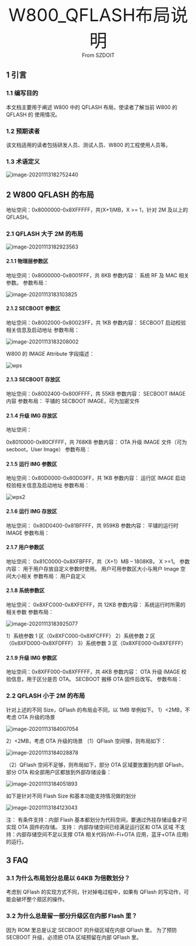<center><font size=10> W800_QFLASH布局说明 </center></font>
<center> From SZDOIT</center>

## 1 引言

### 1.1 编写目的

本文档主要用于阐述 W800 中的 QFLASH 布局，使读者了解当前 W800 的 QFLASH 的
使用情况。

### 1.2 预期读者

该文档适用的读者包括研发人员、测试人员、W800 的工程使用人员等。

### 1.3 术语定义

![image-20201113182752440](image-20201113182752440.png)

## 2 W800 QFLASH 的布局

地址空间：0x8000000-0x8XFFFFF，共(X+1)MB，X >= 1，针对 2M 及以上的 QFLASH。

### 2.1 QFLASH 大于 2M 的布局

![image-20201113182923563](image-20201113182923563.png)

#### 2.1.1 物理层参数区

地址空间：0x8000000-0x8001FFF，共 8KB
参数内容：
系统 RF 及 MAC 相关参数。
参数布局：

![image-20201113183103825](image-20201113183103825.png)

#### 2.1.2 SECBOOT 参数区

地址空间：0x8002000-0x80023FF，共 1KB
参数内容：
SECBOOT 启动校验相关信息及启动地址
参数布局：

![image-20201113183208002](image-20201113183208002.png)

W800 的 IMAGE Attribute 字段描述：

![wps](wps.png)

#### 2.1.3 SECBOOT 存放区

地址空间：0x8002400-0x800FFFF，共 55KB
参数内容：
SECBOOT IMAGE 内容
参数布局：
平铺的 SECBOOT IMAGE，可为加密文件

#### 2.1.4 升级 IMG 存放区

地址空间：

0x8010000-0x80CFFFF，共 768KB
参数内容：
OTA 升级 IMAGE 文件（可为 secboot，User Image）
参数布局：

#### 2.1.5 运行 IMG 参数区

地址空间：0x80D0000-0x80D03FF，共 1KB
参数内容：
运行区 IMAGE 启动校验相关信息及启动地址
参数布局：

![wps2](wps2.png)

#### 2.1.6 运行 IMG 存放区

地址空间：
0x80D0400-0x81BFFFF，共 959KB
参数内容：
平铺的运行时 IMAGE
参数布局：

#### 2.1.7 用户参数区

地址空间： 0x81C0000-0x8XFBFFF，共（X+1）MB – 1808KB， X >=1。
参数内容：
用于用户存放自定义参数时使用。
用户可用参数区大小与用户 Image 空间大小相关
参数布局：
用户自定义

#### 2.1.8 系统参数区

地址空间： 0x8XFC000-0x8XFEFFF，共 12KB
参数内容：
系统运行时所需的相关参数
参数布局：

![image-20201113183925077](image-20201113183925077.png)

1）系统参数 1 区（0x8XFC000-0x8XFCFFF）
2）系统参数 2 区（0x8XFD000-0x8XFDFFF）
3）系统参数 3 区（0x8XFE000-0x8XFEFFF）

#### 2.1.9 升级 IMG 参数区

地址空间：0x8XFF000-0x8XFFFFF，共 4KB
参数内容：
OTA 升级 IMAGE 校验信息，用于区分是否 OTA。
SECBOOT 搬移 OTA 固件后改写。
参数布局：

### 2.2 QFLASH 小于 2M 的布局

针对上述的不同 Size，QFlash 的布局会不同，以 1MB 举例如下。
1）<2MB，不考虑 OTA 升级的场景

![image-20201113184007054](image-20201113184007054.png)

2）<2MB，考虑 OTA 升级的场景
（1）QFlash 空间够，则布局如下：

![image-20201113184028878](image-20201113184028878.png)

（2）QFlash 空间不足够，则布局如下，部分 OTA 区域要放置到内部 QFlash，部分
OTA 和全部用户区都放到外部存储设备：

![image-20201113184051893](image-20201113184051893.png)

如下是针对不同 Flash Size 和基本功能支持情况做的划分

![image-20201113184123043](image-20201113184123043.png)

注：
有条件支持：内部 Flash 基本都划分为代码空间，要通过外挂存储设备才可实现
OTA 固件的存储。
支持： 内部存储空间已经满足运行区和 OTA 区域
不支持：内部存储空间不足以支撑 OTA 相关代码(Wi-Fi+OTA 应用，蓝牙+OTA
应用)的运行。

## 3 FAQ

### 3.1 为什么布局划分总是以 64KB 为倍数划分？

考虑到 QFlash 的实现方式不同，针对掉电过程中，如果有 QFlash 的写动作，可能会破坏整个扇区的操作。

### 3.2 为什么总是留一部分升级区在内部 Flash 里？

因为 ROM 里总是认定 SECBOOT 的升级区域在内部 QFlash 里。
为了预防 SECBOOT 升级，必须把 OTA 区域预留在内部 QFlash 里。

